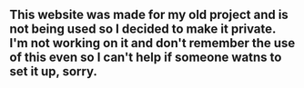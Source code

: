 ## This website was made for my old project and is not being used so I decided to make it private. I'm not working on it and don't remember the use of this even so I can't help if someone watns to set it up, sorry.
